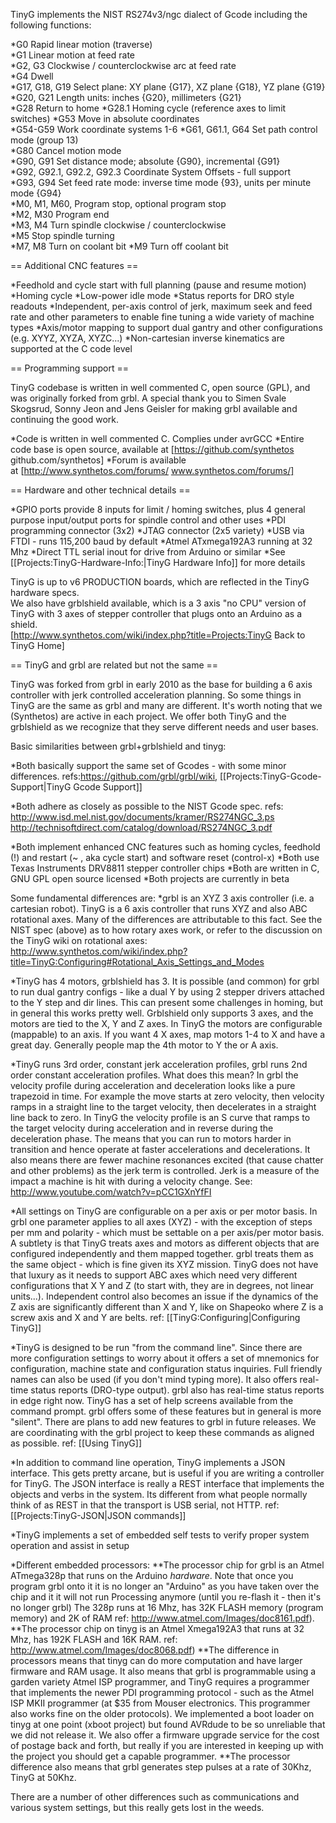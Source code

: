 
TinyG implements the NIST RS274v3/ngc dialect of Gcode including the following functions: 

*G0 Rapid linear motion (traverse)<br> 
*G1 Linear motion at feed rate<br> 
*G2, G3 Clockwise / counterclockwise arc at feed rate<br> 
*G4 Dwell<br> 
*G17, G18, G19 Select plane: XY plane {G17}, XZ plane {G18}, YZ plane {G19}<br> 
*G20, G21 Length units: inches {G20}, millimeters {G21}<br> 
*G28 Return to home
*G28.1 Homing cycle (reference axes to limit switches)
*G53 Move in absolute coordinates<br> 
*G54-G59 Work coordinate systems 1-6
*G61, G61.1, G64 Set path control mode (group 13)<br> 
*G80 Cancel motion mode<br> 
*G90, G91 Set distance mode; absolute {G90}, incremental {G91}<br> 
*G92, G92.1, G92.2, G92.3 Coordinate System Offsets - full support<br> 
*G93, G94 Set feed rate mode: inverse time mode {93}, units per minute mode {G94}<br> 
*M0, M1, M60, Program stop, optional program stop<br> 
*M2, M30 Program end<br> 
*M3, M4 Turn spindle clockwise / counterclockwise<br> 
*M5 Stop spindle turning<br> 
*M7, M8 Turn on coolant bit
*M9 Turn off coolant bit&nbsp;

== Additional CNC features  ==

*Feedhold and cycle start with full planning (pause and resume motion) 
*Homing cycle 
*Low-power idle mode 
*Status reports for DRO style readouts 
*Independent, per-axis control of jerk, maximum seek and feed rate and other parameters to enable fine tuning a wide variety of machine types 
*Axis/motor mapping to support dual gantry and other configurations (e.g. XYYZ, XYZA, XYZC...) 
*Non-cartesian inverse kinematics are supported at the C code level

== Programming support  ==

TinyG codebase is written in well commented C, open source (GPL), and was originally forked from grbl. A special thank you to Simen Svale Skogsrud, Sonny Jeon and Jens Geisler for making grbl available and continuing the good work.<br> 

*Code is written in well commented C. Complies under avrGCC 
*Entire code base is open source, available at&nbsp;[https://github.com/synthetos github.com/synthetos] 
*Forum is available at&nbsp;[http://www.synthetos.com/forums/ www.synthetos.com/forums/]

== Hardware and other technical details  ==

*GPIO ports provide 8 inputs for limit / homing switches, plus 4 general purpose input/output ports for spindle control and other uses 
*PDI programming connector (3x2) 
*JTAG connector (2x5 variety) 
*USB via FTDI - runs 115,200 baud by default 
*Atmel ATxmega192A3 running at 32 Mhz 
*Direct TTL serial inout for drive from Arduino or similar 
*See [[Projects:TinyG-Hardware-Info:|TinyG Hardware Info]]&nbsp;for more details

TinyG is up to v6 PRODUCTION boards, which are reflected in the TinyG hardware specs.<br> We also have grblshield available, which is a 3 axis "no CPU" version of TinyG with 3 axes of stepper controller that plugs onto an Arduino as a shield.<br> [http://www.synthetos.com/wiki/index.php?title=Projects:TinyG Back to TinyG Home] 

== TinyG and grbl are related but not the same  ==

TinyG was forked from grbl in early 2010 as the base for building a 6 axis controller with jerk controlled acceleration planning. So some things in TinyG are the same as grbl and many are different. It's worth noting that we (Synthetos) are active in each project. We offer both TinyG and the grblshield as we recognize that they serve different needs and user bases. 

Basic similarities between grbl+grblshield and tinyg: 

*Both basically support the same set of Gcodes - with some minor differences. refs:https://github.com/grbl/grbl/wiki, [[Projects:TinyG-Gcode-Support|TinyG Gcode Support]] <br> 

*Both adhere as closely as possible to the NIST Gcode spec. refs: http://www.isd.mel.nist.gov/documents/kramer/RS274NGC_3.ps http://technisoftdirect.com/catalog/download/RS274NGC_3.pdf 

*Both implement enhanced CNC features such as homing cycles, feedhold (!) and restart (~ , aka cycle start) and software reset (control-x) 
*Both use Texas Instruments DRV8811 stepper controller chips 
*Both are written in C, GNU GPL open source licensed 
*Both projects are currently in beta

Some fundamental differences are: 
*grbl is an XYZ 3 axis controller (i.e. a cartesian robot). TinyG is a 6 axis controller that runs XYZ and also ABC rotational axes. Many of the differences are attributable to this fact. See the NIST spec (above) as to how rotary axes work, or refer to the discussion on the TinyG wiki on rotational axes: http://www.synthetos.com/wiki/index.php?title=TinyG:Configuring#Rotational_Axis_Settings_and_Modes 

*TinyG has 4 motors, grblshield has 3. It is possible (and common) for grbl to run dual gantry configs - like a dual Y by using 2 stepper drivers attached to the Y step and dir lines. This can present some challenges in homing, but in general this works pretty well. Grblshield only supports 3 axes, and the motors are tied to the X, Y and Z axes. In TinyG the motors are configurable (mappable) to an axis. If you want 4 X axes, map motors 1-4 to X and have a great day. Generally people map the 4th motor to Y the or A axis.

*TinyG runs 3rd order, constant jerk acceleration profiles, grbl runs 2nd order constant acceleration profiles. What does this mean? In grbl the velocity profile during acceleration and deceleration looks like a pure trapezoid in time. For example the move starts at zero velocity, then velocity ramps in a straight line to the target velocity, then decelerates in a straight line back to zero. In TinyG the velocity profile is an S curve that ramps to the target velocity during acceleration and in reverse during the deceleration phase. The means that you can run to motors harder in transition and hence operate at faster accelerations and decelerations. It also means there are fewer machine resonances excited (that cause chatter and other problems) as the jerk term is controlled. Jerk is a measure of the impact a machine is hit with during a velocity change. See: http://www.youtube.com/watch?v=pCC1GXnYfFI 

*All settings on TinyG are configurable on a per axis or per motor basis. In grbl one parameter applies to all axes (XYZ) - with the exception of steps per mm and polarity - which must be settable on a per axis/per motor basis. A subtlety is that TinyG treats axes and motors as different objects that are configured independently and them mapped together. grbl treats them as the same object - which is fine given its XYZ mission. TinyG does not have that luxury as it needs to support ABC axes which need very different configurations that X Y and Z (to start with, they are in degrees, not linear units...). Independent control also becomes an issue if the dynamics of the Z axis are significantly different than X and Y, like on Shapeoko where Z is a screw axis and X and Y are belts. ref: [[TinyG:Configuring|Configuring TinyG]] <br>

*TinyG is designed to be run "from the command line". Since there are more configuration settings to worry about it offers a set of mnemonics for configuration, machine state and configuration status inquiries. Full friendly names can also be used (if you don't mind typing more). It also offers real-time status reports (DRO-type output). grbl also has real-time status reports in edge right now. TinyG has a set of help screens available from the command prompt. grbl offers some of these features but in general is more "silent". There are plans to add new features to grbl in future releases. We are coordinating with the grbl project to keep these commands as aligned as possible. ref: [[Using TinyG]]<br> 

*In addition to command line operation, TinyG implements a JSON interface. This gets pretty arcane, but is useful if you are writing a controller for TinyG. The JSON interface is really a REST interface that implements the objects and verbs in the system. Its different from what people normally think of as REST in that the transport is USB serial, not HTTP. ref: [[Projects:TinyG-JSON|JSON commands]]<br>

*TinyG implements a set of embedded self tests to verify proper system operation and assist in setup

*Different embedded processors:
**The processor chip for grbl is an Atmel ATmega328p that runs on the Arduino *hardware*. Note that once you program grbl onto it it is no longer an "Arduino" as you have taken over the chip and it it will not run Processing anymore (until you re-flash it - then it's no longer grbl) The 328p runs at 16 Mhz, has 32K FLASH memory (program memory) and 2K of RAM ref: http://www.atmel.com/Images/doc8161.pdf). 
**The processor chip on tinyg is an Atmel Xmega192A3 that runs at 32 Mhz, has 192K FLASH and 16K RAM. ref: http://www.atmel.com/Images/doc8068.pdf) 
**The difference in processors means that tinyg can do more computation and have larger firmware and RAM usage. It also means that grbl is programmable using a garden variety Atmel ISP programmer, and TinyG requires a programmer that implements the newer PDI programming protocol - such as the Atmel ISP MKII programmer (at $35 from Mouser electronics. This programmer also works fine on the older protocols). We implemented a boot loader on tinyg at one point (xboot project) but found AVRdude to be so unreliable that we did not release it. We also offer a firmware upgrade service for the cost of postage back and forth, but really if you are interested in keeping up with the project you should get a capable programmer. 
**The processor difference also means that grbl generates step pulses at a rate of 30Khz, TinyG at 50Khz. 

There are a number of other differences such as communications and various system settings, but this really gets lost in the weeds.